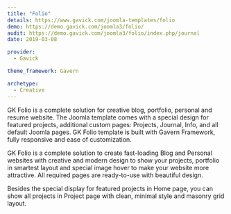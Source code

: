 ```yaml
---
title: "Folio"
details: https://www.gavick.com/joomla-templates/folio
demo: https://demo.gavick.com/joomla3/folio/
audit: https://demo.gavick.com/joomla3/folio/index.php/journal
date: 2019-03-08

provider:
  - Gavick

theme_framework: Gavern

archetype:
  - Creative
---
```


GK Folio is a complete solution for creative blog, portfolio, personal and resume website. The Joomla template comes with a special design for featured projects, additional custom pages: Projects, Journal, Info, and all default Joomla pages. GK Folio template is built with Gavern Framework, fully responsive and ease of customization.

GK Folio is a complete solution to create fast-loading Blog and Personal websites with creative and modern design to show your projects, portfolio in smartest layout and special image hover to make your website more attractive. All required pages are ready-to-use with beautiful design.

Besides the special display for featured projects in Home page, you can show all projects in Project page with clean, minimal style and masonry grid layout.
